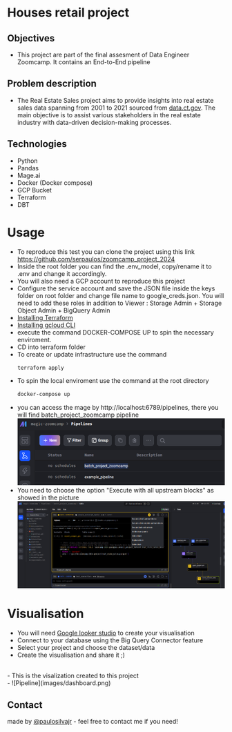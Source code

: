 # Houses retail project

## Objectives
- This project are part of the final assesment of Data Engineer Zoomcamp. It contains an End-to-End pipeline <br>

## Problem description
- The Real Estate Sales project aims to provide insights into real estate sales data spanning from 2001 to 2021 sourced from [data.ct.gov](https://data.ct.gov/). The main objective is to assist various stakeholders in the real estate industry with data-driven decision-making processes. 

## Technologies
- Python
- Pandas
- Mage.ai
- Docker (Docker compose)
- GCP Bucket
- Terraform
- DBT

# Usage
- To reproduce this test you can clone the project using this link https://github.com/serpaulos/zoomcamp_project_2024
- Inside the root folder you can find the .env_model, copy/rename it to .env and change it accordingly.
- You will also need a GCP account to reproduce this project
- Configure the service account and save the JSON file inside the keys folder on root folder and change file name to google_creds.json. You will need to add these roles in addition to Viewer : Storage Admin + Storage Object Admin + BigQuery Admin
- [Installing Terraform](https://developer.hashicorp.com/terraform/tutorials/aws-get-started/install-cli)
- [Installing gcloud CLI](]https://cloud.google.com/sdk/docs/install)
- execute the command DOCKER-COMPOSE UP to spin the necessary enviroment.
- CD into terraform folder
- To create or update infrastructure use the command 
  ```bash
  terraform apply
  ```
- To spin the local enviroment use the command at the root directory
  ```bash
  docker-compose up
  ```
- you can access the mage by http://localhost:6789/pipelines, there you will find batch_project_zoomcamp pipeline <br>
![Pipeline](images/mage_pipeline.png)<br>
- You need to choose the option "Execute with all upstream blocks" as showed in the picture
![Pipeline](images/pipeline_execution.png)

# Visualisation
- You will need [Google looker studio](https://lookerstudio.google.com/) to create your visualisation
- Connect to your database using the Big Query Connector feature
- Select your project and choose the dataset/data
- Create the  visualisation and share it ;)
<br>
- This is the visalization created to this project <br>
- 
![Pipeline](images/dashboard.png)

## Contact
made by [@paulosilvajr](https://www.linkedin.com/in/paulosilvajr/) - feel free to contact me if you need!
